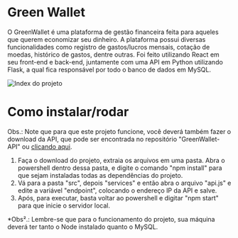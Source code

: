 # Green Wallet

O GreenWallet é uma plataforma de gestão financeira feita para aqueles que querem economizar seu dinheiro. A plataforma possui diversas funcionalidades como registro de gastos/lucros mensais, cotação de moedas, histórico de gastos, dentre outras.
Foi feito utilizando React em seu front-end e back-end, juntamente com uma API em Python utilizando Flask, a qual fica responsável por todo o banco de dados em MySQL.

![Index do projeto](https://i.imgur.com/RaYaWBf_d.webp?maxwidth=760&fidelity=grand)

# Como instalar/rodar
Obs.: Note que para que este projeto funcione, você deverá também fazer o download da API, que pode ser encontrada no repositório "GreenWallet-API" ou [clicando aqui](https://github.com/MatheusBiazotto/GreenWallet-API).

1. Faça o download do projeto, extraia os arquivos em uma pasta. Abra o powershell dentro dessa pasta, e digite o comando "npm install" para que sejam instaladas todas as dependências do projeto.
2. Vá para a pasta "src", depois "services" e então abra o arquivo "api.js" e edite a variável "endpoint", colocando o endereço IP da API e salve.
3. Após, para executar, basta voltar ao powershell e digitar "npm start" para que inicie o servidor local.

*Obs².: Lembre-se que para o funcionamento do projeto, sua máquina deverá ter tanto o Node instalado quanto o MySQL.
